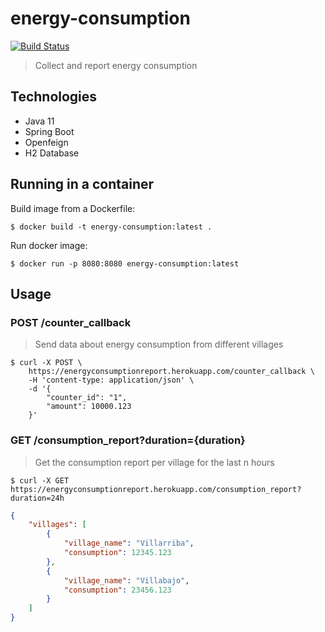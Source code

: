 # energy-consumption

[![Build Status](https://travis-ci.org/robertoduessmann/energy-consumption.svg?branch=master)](https://travis-ci.org/robertoduessmann/energy-consumption)

> Collect and report energy consumption
 
## Technologies
- Java 11
- Spring Boot
- Openfeign
- H2 Database

## Running in a container

Build image from a Dockerfile:
```console
$ docker build -t energy-consumption:latest .
```
Run docker image:
```console
$ docker run -p 8080:8080 energy-consumption:latest
```

## Usage

### POST /counter_callback
> Send data about energy consumption from different villages
```console
$ curl -X POST \
    https://energyconsumptionreport.herokuapp.com/counter_callback \
    -H 'content-type: application/json' \
    -d '{
        "counter_id": "1",
        "amount": 10000.123
    }'
```

### GET /consumption_report?duration={duration}
> Get the consumption report per village for the last n hours
```console
$ curl -X GET https://energyconsumptionreport.herokuapp.com/consumption_report?duration=24h
```
```json
{
    "villages": [
        {
            "village_name": "Villarriba",
            "consumption": 12345.123
        },
        {
            "village_name": "Villabajo",
            "consumption": 23456.123
        }
    ]
}
```
